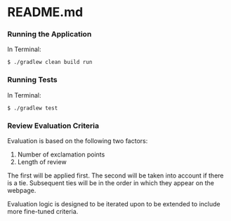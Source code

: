 # README.md


### Running the Application 

In Terminal:
```
$ ./gradlew clean build run
```

### Running Tests

In Terminal:
```
$ ./gradlew test
```

### Review Evaluation Criteria

Evaluation is based on the following two factors:
1. Number of exclamation points
2. Length of review

The first will be applied first. The second will be taken into account if there is a tie. Subsequent ties will be in the order in which they appear on the webpage. 

Evaluation logic is designed to be iterated upon to be extended to include more fine-tuned criteria.


